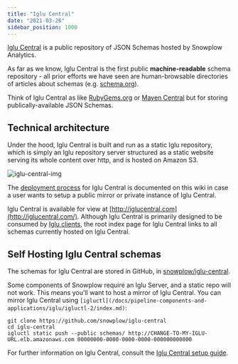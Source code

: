 ```yaml
---
title: "Iglu Central"
date: "2021-03-26"
sidebar_position: 1000
---
```


[Iglu Central](http://iglucentral.com/) is a public repository of JSON Schemas hosted by Snowplow Analytics.

As far as we know, Iglu Central is the first public **machine-readable** schema repository - all prior efforts we have seen are human-browsable directories of articles about schemas (e.g. [schema.org](http://schema.org/)).

Think of Iglu Central as like [RubyGems.org](http://rubygems.org/) or [Maven Central](http://central.maven.org/) but for storing publically-available JSON Schemas.

## [](https://github.com/snowplow/iglu/wiki/Iglu-Central#technical-architecture)Technical architecture

Under the hood, Iglu Central is built and run as a static Iglu repository, which is simply an Iglu repository server structured as a static website serving its whole content over http, and is hosted on Amazon S3.

![iglu-central-img](images/iglu-central.png)

The [deployment process](/docs/pipeline-components-and-applications/iglu/iglu-central-setup/index.md) for Iglu Central is documented on this wiki in case a user wants to setup a public mirror or private instance of Iglu Central.

Iglu Central is available for view at [http://iglucentral.com](http://iglucentral.com/). Although Iglu Central is primarily designed to be consumed by [Iglu clients](/docs/pipeline-components-and-applications/iglu/iglu-clients/index.md), the root index page for Iglu Central links to all schemas currently hosted on Iglu Central.

## [](https://github.com/snowplow/iglu/wiki/Iglu-Central#existing-and-new-schemas)Self Hosting Iglu Central schemas

The schemas for Iglu Central are stored in GitHub, in [snowplow/iglu-central](https://github.com/snowplow/iglu-central).

Some components of Snowplow require an Iglu Server, and a static repo will not work. This means you'll want to host a mirror of Iglu Central. You can mirror Iglu Central using `[igluctl](/docs/pipeline-components-and-applications/iglu/igluctl-2/index.md)`:

```
git clone https://github.com/snowplow/iglu-central
cd iglu-central
igluctl static push --public schemas/ http://CHANGE-TO-MY-IGLU-URL.elb.amazonaws.com 00000000-0000-0000-0000-000000000000
```

For further information on Iglu Central, consult the [Iglu Central setup guide](/docs/pipeline-components-and-applications/iglu/iglu-central-setup/index.md).
